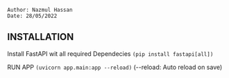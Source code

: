     Author: Nazmul Hassan
    Date: 28/05/2022

## INSTALLATION

Install FastAPI wit all required Dependecies `(pip install fastapi[all])`

RUN APP `(uvicorn app.main:app --reload)` (--reload: Auto reload on save)

